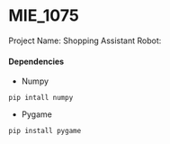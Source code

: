 # MIE_1075
Project Name:
Shopping Assistant Robot:

#### Dependencies
- Numpy 
```
pip intall numpy
```
- Pygame 
```
pip install pygame
```